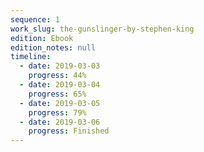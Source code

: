 ```yaml
---
sequence: 1
work_slug: the-gunslinger-by-stephen-king
edition: Ebook
edition_notes: null
timeline:
  - date: 2019-03-03
    progress: 44%
  - date: 2019-03-04
    progress: 65%
  - date: 2019-03-05
    progress: 79%
  - date: 2019-03-06
    progress: Finished
---
```

